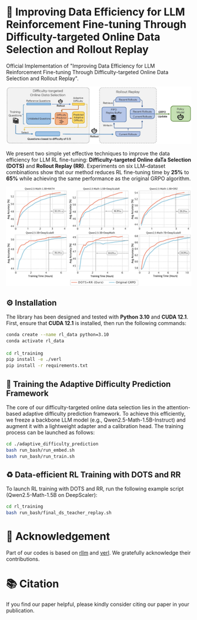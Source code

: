 # 🚀 Improving Data Efficiency for LLM Reinforcement Fine-tuning Through Difficulty-targeted Online Data Selection and Rollout Replay

Official Implementation of "Improving Data Efficiency for LLM Reinforcement Fine-tuning Through Difficulty-targeted Online Data Selection and Rollout Replay".

![Framework](figures/main.jpg)

We present two simple yet effective techniques to improve the data efficiency for LLM RL fine-tuning:  **Difficulty-targeted Online daTa Selection (DOTS)** and **Rollout Replay (RR)**. Experiments on six LLM–dataset combinations show that our method reduces RL fine-tuning time by **25%** to **65%** while achieving the same performance as the original GRPO algorithm.

![Results](figures/performance.jpg)

## ⚙️ Installation

The library has been designed and tested with **Python 3.10** and  **CUDA 12.1**. First, ensure that **CUDA 12.1** is installed, then run the following commands:

```bash
conda create --name rl_data python=3.10
conda activate rl_data

cd rl_training
pip install -e ./verl
pip install -r requirements.txt
```

## 🧠 Training the Adaptive Difficulty Prediction Framework

The core of our difficulty-targeted online data selection lies in the attention-based adaptive difficulty prediction framework.  To achieve this efficiently, we freeze a backbone LLM model (e.g., Qwen2.5-Math-1.5B-Instruct) and augment it with a lightweight adapter and a calibration head. The training process can be launched as follows:

```bash
cd ./adaptive_difficulty_prediction
bash run_bash/run_embed.sh
bash run_bash/run_train.sh
```

## ♻️ Data-efficient RL Training with DOTS and RR

To launch RL training with DOTS and RR, run the following example script (Qwen2.5-Math-1.5B on DeepScaler):

```bash
cd rl_training
bash run_bash/final_ds_teacher_replay.sh
```

# 🙏 Acknowledgement

Part of our codes is based on [rllm](https://github.com/agentica-project/rllm/tree/main) and [verl](https://github.com/volcengine/verl). We gratefully acknowledge their contributions.

# 📚 Citation

If you find our paper helpful, please kindly consider citing our paper in your publication.
